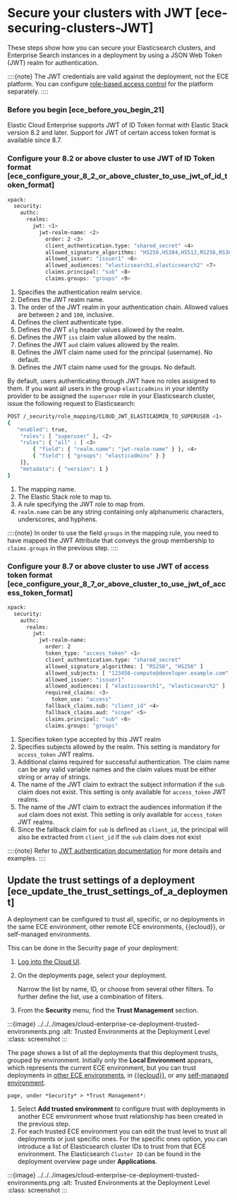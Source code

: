 # Secure your clusters with JWT [ece-securing-clusters-JWT]

These steps show how you can secure your Elasticsearch clusters, and Enterprise Search instances in a deployment by using a JSON Web Token (JWT) realm for authentication.

::::{note}
The JWT credentials are valid against the deployment, not the ECE platform. You can configure [role-based access control](../../../deploy-manage/users-roles/cloud-enterprise-orchestrator/manage-users-roles.md) for the platform separately.
::::



### Before you begin [ece_before_you_begin_21]

Elastic Cloud Enterprise supports JWT of ID Token format with Elastic Stack version 8.2 and later. Support for JWT of certain access token format is available since 8.7.


### Configure your 8.2 or above cluster to use JWT of ID Token format [ece_configure_your_8_2_or_above_cluster_to_use_jwt_of_id_token_format]

```sh
xpack:
  security:
    authc:
      realms:
        jwt: <1>
          jwt-realm-name: <2>
            order: 2 <3>
            client_authentication.type: "shared_secret" <4>
            allowed_signature_algorithms: "HS256,HS384,HS512,RS256,RS384,RS512,ES256,ES384,ES512,PS256,PS384,PS512" <5>
            allowed_issuer: "issuer1" <6>
            allowed_audiences: "elasticsearch1,elasticsearch2" <7>
            claims.principal: "sub" <8>
            claims.groups: "groups" <9>
```

1. Specifies the authentication realm service.
2. Defines the JWT realm name.
3. The order of the JWT realm in your authentication chain. Allowed values are between `2` and `100`, inclusive.
4. Defines the client authenticate type.
5. Defines the JWT `alg` header values allowed by the realm.
6. Defines the JWT `iss` claim value allowed by the realm.
7. Defines the JWT `aud` claim values allowed by the realm.
8. Defines the JWT claim name used for the principal (username). No default.
9. Defines the JWT claim name used for the groups. No default.


By default, users authenticating through JWT have no roles assigned to them. If you want all users in the group `elasticadmins` in your identity provider to be assigned the `superuser` role in your Elasticsearch cluster, issue the following request to Elasticsearch:

```sh
POST /_security/role_mapping/CLOUD_JWT_ELASTICADMIN_TO_SUPERUSER <1>
{
   "enabled": true,
    "roles": [ "superuser" ], <2>
    "rules": { "all" : [ <3>
        { "field": { "realm.name": "jwt-realm-name" } }, <4>
        { "field": { "groups": "elasticadmins" } }
    ]},
    "metadata": { "version": 1 }
}
```

1. The mapping name.
2. The Elastic Stack role to map to.
3. A rule specifying the JWT role to map from.
4. `realm.name` can be any string containing only alphanumeric characters, underscores, and hyphens.


::::{note}
In order to use the field `groups` in the mapping rule, you need to have mapped the JWT Attribute that conveys the group membership to `claims.groups` in the previous step.
::::



### Configure your 8.7 or above cluster to use JWT of access token format [ece_configure_your_8_7_or_above_cluster_to_use_jwt_of_access_token_format]

```sh
xpack:
  security:
    authc:
      realms:
        jwt:
          jwt-realm-name:
            order: 2
            token_type: "access_token" <1>
            client_authentication.type: "shared_secret"
            allowed_signature_algorithms: [ "RS256", "HS256" ]
            allowed_subjects: [ "123456-compute@developer.example.com" ] <2>
            allowed_issuer: "issuer1"
            allowed_audiences: [ "elasticsearch1", "elasticsearch2" ]
            required_claims: <3>
              token_use: "access"
            fallback_claims.sub: "client_id" <4>
            fallback_claims.aud: "scope" <5>
            claims.principal: "sub" <6>
            claims.groups: "groups"
```

1. Specifies token type accepted by this JWT realm
2. Specifies subjects allowed by the realm. This setting is mandatory for `access_token` JWT realms.
3. Additional claims required for successful authentication. The claim name can be any valid variable names and the claim values must be either string or array of strings.
4. The name of the JWT claim to extract the subject information if the `sub` claim does not exist. This setting is only available for `access_token` JWT realms.
5. The name of the JWT claim to extract the audiences information if the `aud` claim does not exist. This setting is only available for `access_token` JWT realms.
6. Since the fallback claim for `sub` is defined as `client_id`, the principal will also be extracted from `client_id` if the `sub` claim does not exist


::::{note}
Refer to [JWT authentication documentation](/deploy-manage/users-roles/cluster-or-deployment-auth/jwt.md) for more details and examples.
::::



## Update the trust settings of a deployment [ece_update_the_trust_settings_of_a_deployment]

A deployment can be configured to trust all, specific, or no deployments in the same ECE environment, other remote ECE environments, {{ecloud}}, or self-managed environments.

This can be done in the Security page of your deployment:

1. [Log into the Cloud UI](../../../deploy-manage/deploy/cloud-enterprise/log-into-cloud-ui.md).
2. On the deployments page, select your deployment.

    Narrow the list by name, ID, or choose from several other filters. To further define the list, use a combination of filters.

3. From the **Security** menu, find the **Trust Management** section.

:::{image} ../../../images/cloud-enterprise-ce-deployment-trusted-environments.png
:alt: Trusted Environments at the Deployment Level
:class: screenshot
:::

The page shows a list of all the deployments that this deployment trusts, grouped by environment. Initially only the **Local Environment** appears, which represents the current ECE environment, but you can trust deployments in [other ECE environments](../../../deploy-manage/remote-clusters/ece-remote-cluster-other-ece.md#ece-trust-remote-environments), in [{{ecloud}}](../../../deploy-manage/remote-clusters/ece-remote-cluster-ece-ess.md#ece-trust-ec), or any [self-managed environment](../../../deploy-manage/remote-clusters/ece-remote-cluster-self-managed.md#ece-trust-self-managed).

```
page, under *Security* > *Trust Management*:
```
1. Select **Add trusted environment** to configure trust with deployments in another ECE environment whose trust relationship has been created in the previous step.
2. For each trusted ECE environment you can edit the trust level to trust all deployments or just specific ones. For the specific ones option, you can introduce a list of Elasticsearch cluster IDs to trust from that ECE environment. The Elasticsearch `Cluster ID` can be found in the deployment overview page under **Applications**.

:::{image} ../../../images/cloud-enterprise-ce-deployment-trusted-environments.png
:alt: Trusted Environments at the Deployment Level
:class: screenshot
:::

